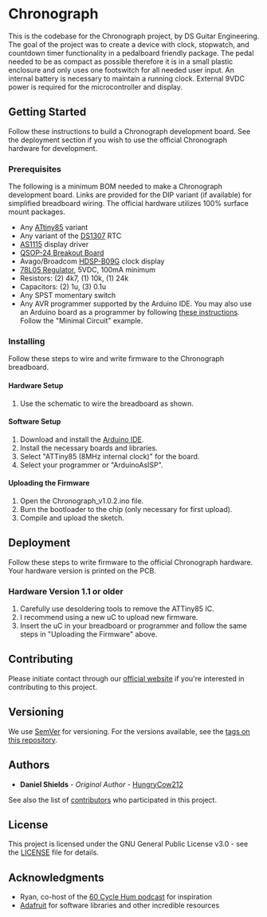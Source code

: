 # Chronograph
This is the codebase for the Chronograph project, by DS Guitar Engineering.  The goal of the project was to create a device with clock, stopwatch, and countdown timer functionality in a pedalboard friendly package.  The pedal needed to be as compact as possible therefore it is in a small plastic enclosure and only uses one footswitch for all needed user input.  An internal battery is necessary to maintain a running clock.  External 9VDC power is required for the microcontroller and display.

## Getting Started

Follow these instructions to build a Chronograph development board.  See the deployment section if you wish to use the official Chronograph hardware for development.

### Prerequisites

The following is a minimum BOM needed to make a Chronograph development board.  Links are provided for the DIP variant (if available) for simplified breadboard wiring.  The official hardware utilizes 100% surface mount packages.
* Any [ATtiny85](http://www.mouser.com/ProductDetail/Microchip-Technology-Atmel/ATtiny85-20PU/?qs=sGAEpiMZZMtkfMPOFRTOl5CRAVRAdtfp) variant
* Any variant of the [DS1307](http://www.mouser.com/ProductDetail/Maxim-Integrated/DS1307+/?qs=sGAEpiMZZMsWkX3fPoxIPao0OKuDwxf4) RTC
* [AS1115](http://www.mouser.com/Search/ProductDetail.aspx?R=AS1115-BSSTvirtualkey58040000virtualkey985-AS1115-BSST) display driver
* [QSOP-24 Breakout Board](https://www.digikey.com/products/en?mpart=PA0030&v=315)
* Avago/Broadcom [HDSP-B09G](https://www.mouser.com/Search/ProductDetail.aspx?R=HDSP-B09Gvirtualkey63050000virtualkey630-HDSP-B09G) clock display
* [78L05 Regulator](http://www.mouser.com/ProductDetail/STMicroelectronics/L78L05CZ/?qs=sGAEpiMZZMvHdo5hUx%252bJYu5Iq5FsYDe%252b), 5VDC, 100mA minimum
* Resistors: (2) 4k7, (1) 10k, (1) 24k
* Capacitors: (2) 1u, (3) 0.1u
* Any SPST momentary switch
* Any AVR programmer supported by the Arduino IDE.  You may also use an Arduino board as a programmer by following [these instructions](https://www.arduino.cc/en/Tutorial/ArduinoToBreadboard).  Follow the "Minimal Circuit" example.

### Installing

Follow these steps to wire and write firmware to the Chronograph breadboard.

#### Hardware Setup
1. Use the schematic to wire the breadboard as shown.

#### Software Setup
1. Download and install the [Arduino IDE](https://www.arduino.cc/en/Main/Software).
2. Install the necessary boards and libraries.
3. Select "ATTiny85 (8MHz internal clock)" for the board.
4. Select your programmer or "ArduinoAsISP".

#### Uploading the Firmware
1. Open the Chronograph_v1.0.2.ino file.
2. Burn the bootloader to the chip (only necessary for first upload).
3. Compile and upload the sketch.


## Deployment

Follow these steps to write firmware to the official Chronograph hardware.  Your hardware version is printed on the PCB.

### Hardware Version 1.1 or older

1. Carefully use desoldering tools to remove the ATTiny85 IC.
2. I recommend using a new uC to upload new firmware.
3. Insert the uC in your breadboard or programmer and follow the same steps in "Uploading the Firmware" above.

## Contributing

Please initiate contact through our [official website](https://ds.engineering/contact) if you're interested in contributing to this project.

## Versioning

We use [SemVer](http://semver.org/) for versioning. For the versions available, see the [tags on this repository](https://github.com/DSGuitarEngineering/Chronograph/tags).

## Authors

* **Daniel Shields** - *Original Author* - [HungryCow212](https://github.com/HungryCow212)

See also the list of [contributors](https://github.com/DSGuitarEngineering/Chronograph/contributors) who participated in this project.

## License

This project is licensed under the GNU General Public License v3.0 - see the [LICENSE](LICENSE) file for details.

## Acknowledgments

* Ryan, co-host of the [60 Cycle Hum podcast](https://60cyclehumcast.com/) for inspiration
* [Adafruit](https://github.com/Adafruit) for software libraries and other incredible resources
